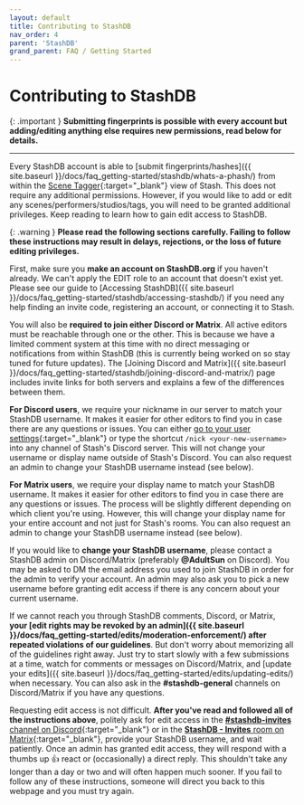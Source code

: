 ```yaml
---
layout: default
title: Contributing to StashDB
nav_order: 4
parent: 'StashDB'
grand_parent: FAQ / Getting Started
---
```


# Contributing to StashDB

{: .important }
**Submitting fingerprints is possible with every account but adding/editing anything else requires new permissions, read below for details.**

---

Every StashDB account is able to [submit fingerprints/hashes]({{ site.baseurl }}/docs/faq_getting-started/stashdb/whats-a-phash/) from within the [Scene Tagger](https://docs.stashapp.cc/beginner-guides/guide-to-scraping/#use-the-scene-tagger){:target="_blank"} view of Stash. This does not require any additional permissions. However, if you would like to add or edit any scenes/performers/studios/tags, you will need to be granted additional privileges. Keep reading to learn how to gain edit access to StashDB.

{: .warning }
**Please read the following sections carefully. Failing to follow these instructions may result in delays, rejections, or the loss of future editing privileges.**

First, make sure you **make an account on StashDB.org** if you haven't already. We can't apply the EDIT role to an account that doesn't exist yet. Please see our guide to [Accessing StashDB]({{ site.baseurl }}/docs/faq_getting-started/stashdb/accessing-stashdb/) if you need any help finding an invite code, registering an account, or connecting it to Stash.

You will also be **required to join either Discord or Matrix**. All active editors must be reachable through one or the other. This is because we have a limited comment system at this time with no direct messaging or notifications from within StashDB (this is currently being worked on so stay tuned for future updates). The [Joining Discord and Matrix]({{ site.baseurl }}/docs/faq_getting-started/stashdb/joining-discord-and-matrix/) page includes invite links for both servers and explains a few of the differences between them.

**For Discord users**, we require your nickname in our server to match your StashDB username. It makes it easier for other editors to find you in case there are any questions or issues. You can either [go to your user settings](https://support.discord.com/hc/en-us/articles/219070107-Server-Nicknames){:target="_blank"} or type the shortcut `/nick <your-new-username>` into any channel of Stash's Discord server. This will not change your username or display name outside of Stash's Discord. You can also request an admin to change your StashDB username instead (see below).

**For Matrix users**, we require your display name to match your StashDB username. It makes it easier for other editors to find you in case there are any questions or issues. The process will be slightly different depending on which client you're using. However, this will change your display name for your entire account and not just for Stash's rooms. You can also request an admin to change your StashDB username instead (see below).

If you would like to **change your StashDB username**, please contact a StashDB admin on Discord/Matrix (preferably **@AdultSun** on Discord). You may be asked to DM the email address you used to join StashDB in order for the admin to verify your account. An admin may also ask you to pick a new username before granting edit access if there is any concern about your current username.

If we cannot reach you through StashDB comments, Discord, or Matrix, **your [edit rights may be revoked by an admin]({{ site.baseurl }}/docs/faq_getting-started/edits/moderation-enforcement/) after repeated violations of our guidelines**. But don't worry about memorizing all of the guidelines right away. Just try to start slowly with a few submissions at a time, watch for comments or messages on Discord/Matrix, and [update your edits]({{ site.baseurl }}/docs/faq_getting-started/edits/updating-edits/) when necessary. You can also ask in the **#stashdb-general** channels on Discord/Matrix if you have any questions.

Requesting edit access is not difficult. **After you've read and followed all of the instructions above**, politely ask for edit access in the [**#stashdb-invites** channel on Discord](https://discord.com/channels/559159668438728723/935614155107471442){:target="_blank"} or in the [**StashDB - Invites** room on Matrix](https://matrix.to/#/#stashdb-invites:unredacted.org){:target="_blank"}, provide your StashDB username, and wait patiently. Once an admin has granted edit access, they will respond with a thumbs up 👍 react or (occasionally) a direct reply. This shouldn't take any longer than a day or two and will often happen much sooner. If you fail to follow any of these instructions, someone will direct you back to this webpage and you must try again.
